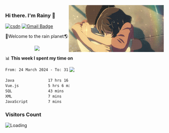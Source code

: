 <img  align='right' height="150" src="https://github.com/LikeRainDay/LikeRainDay/blob/master/pic/img_rain_1.gif?raw=true">



### Hi there. I'm Rainy :lemon:

[![csdn](https://img.shields.io/badge/-csdn-c14438?style=flat-square&logo=c&logoColor=white)](https://blog.csdn.net/qq_15807167)
[![Gmail Badge](https://img.shields.io/badge/-gmail-c14438?style=flat-square&logo=Gmail&logoColor=white&link=mailto:houshuai0816@gmail.com)](mailto:houshuai0816@gmail.com)

🚀Welcome to the rain planet🌎

<center>
<img align='center'  src="https://source.unsplash.com/user/rainyhehe/likes">
</center>

📊 **This week I spent my time on**

<img align='right'   width="300" src="https://github-readme-stats.vercel.app/api?username=LikeRainDay&show_icons=true&title_color=fff&icon_color=79ff97&text_color=9f9f9f&bg_color=151515&count_private=true">

<!--START_SECTION:waka-->

```txt
From: 24 March 2024 - To: 31 March 2024

Java               17 hrs 16 mins  ██████████████████▒░░░░░░   73.09 %
Vue.js             5 hrs 6 mins    █████▒░░░░░░░░░░░░░░░░░░░   21.60 %
SQL                43 mins         ▓░░░░░░░░░░░░░░░░░░░░░░░░   03.09 %
XML                7 mins          ░░░░░░░░░░░░░░░░░░░░░░░░░   00.51 %
JavaScript         7 mins          ░░░░░░░░░░░░░░░░░░░░░░░░░   00.49 %
```

<!--END_SECTION:waka-->

### Visitors Count
<img align="left" src = "https://profile-counter.glitch.me/LikeRainDay/count.svg" alt ="Loading">

